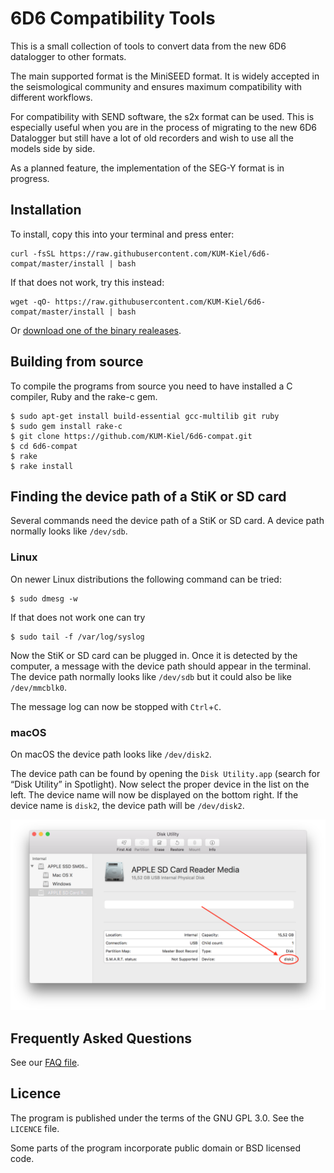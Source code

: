 # 6D6 Compatibility Tools

This is a small collection of tools to convert data from the new 6D6 datalogger to other formats.

The main supported format is the MiniSEED format.
It is widely accepted in the seismological community and ensures maximum compatibility with different workflows.

For compatibility with SEND software, the s2x format can be used.
This is especially useful when you are in the process of migrating to the new 6D6 Datalogger but still have a lot of old recorders and wish to use all the models side by side.

As a planned feature, the implementation of the SEG-Y format is in progress.

## Installation

To install, copy this into your terminal and press enter:

```text
curl -fsSL https://raw.githubusercontent.com/KUM-Kiel/6d6-compat/master/install | bash
```

If that does not work, try this instead:

```text
wget -qO- https://raw.githubusercontent.com/KUM-Kiel/6d6-compat/master/install | bash
```

Or [download one of the binary realeases](https://github.com/KUM-Kiel/6d6-compat/releases/latest).

## Building from source

To compile the programs from source you need to have installed a C compiler, Ruby and the rake-c gem.

```text
$ sudo apt-get install build-essential gcc-multilib git ruby
$ sudo gem install rake-c
$ git clone https://github.com/KUM-Kiel/6d6-compat.git
$ cd 6d6-compat
$ rake
$ rake install
```
## Finding the device path of a StiK or SD card

Several commands need the device path of a StiK or SD card.
A device path normally looks like `/dev/sdb`.

### Linux

On newer Linux distributions the following command can be tried:

```text
$ sudo dmesg -w
```

If that does not work one can try

```text
$ sudo tail -f /var/log/syslog
```

Now the StiK or SD card can be plugged in.
Once it is detected by the computer, a message with the device path should appear in the terminal.
The device path normally looks like `/dev/sdb` but it could also be like `/dev/mmcblk0`.

The message log can now be stopped with `Ctrl`+`C`.

### macOS

On macOS the device path looks like `/dev/disk2`.

The device path can be found by opening the `Disk Utility.app` (search for “Disk Utility” in Spotlight).
Now select the proper device in the list on the left.
The device name will now be displayed on the bottom right.
If the device name is `disk2`, the device path will be `/dev/disk2`.

![Disk Utility](disk-utility.png)

## Frequently Asked Questions

See our [FAQ file](FAQ.md).

## Licence

The program is published under the terms of the GNU GPL 3.0. See the `LICENCE` file.

Some parts of the program incorporate public domain or BSD licensed code.
